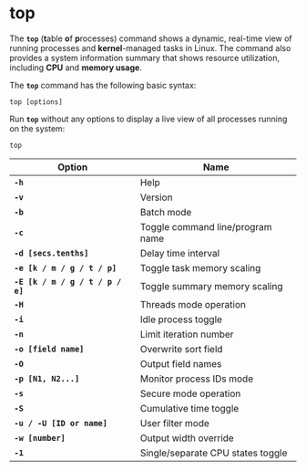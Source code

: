 # top

The **`top`** (**t**able **o**f **p**rocesses) command shows a dynamic, real-time view of running processes and **kernel**-managed tasks in Linux. The command also provides a system information summary that shows resource utilization, including **CPU** and **memory usage**.

The **`top`** command has the following basic syntax:

```
top [options]
```

Run **`top`** without any options to display a live view of all processes running on the system:

```
top
```

| Option | Name |
| --- | --- |
| **`-h`** | Help |
| **`-v`** | Version |
| **`-b`** | Batch mode |
| **`-c`** | Toggle command line/program name |
| **`-d [secs.tenths]`** | Delay time interval |
| **`-e [k / m / g / t / p]`** | Toggle task memory scaling |
| **`-E [k / m / g / t / p / e]`** | Toggle summary memory scaling |
| **`-H`** | Threads mode operation |
| **`-i`** | Idle process toggle |
| **`-n`** | Limit iteration number |
| **`-o [field name]`** | Overwrite sort field |
| **`-O`** | Output field names |
| **`-p [N1, N2...]`** | Monitor process IDs mode |
| **`-s`** | Secure mode operation |
| **`-S`** | Cumulative time toggle |
| **`-u / -U [ID or name]`** | User filter mode |
| **`-w [number]`** | Output width override |
| **`-1`** | Single/separate CPU states toggle |

